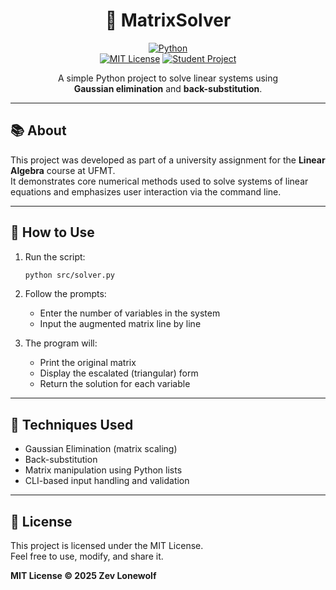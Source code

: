 <div align="center">

# 📐 MatrixSolver

[![Python](https://img.shields.io/badge/python-3.11-blue?style=flat-square&logo=python)]()  
[![MIT License](https://img.shields.io/badge/license-MIT-green?style=flat-square)]()
[![Student Project](https://img.shields.io/badge/status-student_project-yellow?style=flat-square)]()

A simple Python project to solve linear systems using  
**Gaussian elimination** and **back-substitution**.

</div>

---

## 📚 About

This project was developed as part of a university assignment for the **Linear Algebra** course at UFMT.  
It demonstrates core numerical methods used to solve systems of linear equations and emphasizes user interaction via the command line.

---

## 🚀 How to Use

1. Run the script:

    ```bash
    python src/solver.py
    ```

2. Follow the prompts:
    - Enter the number of variables in the system
    - Input the augmented matrix line by line

3. The program will:
    - Print the original matrix
    - Display the escalated (triangular) form
    - Return the solution for each variable

---

## 🧠 Techniques Used

- Gaussian Elimination (matrix scaling)
- Back-substitution
- Matrix manipulation using Python lists
- CLI-based input handling and validation

---

## 📎 License

This project is licensed under the MIT License.  
Feel free to use, modify, and share it.

**MIT License © 2025 Zev Lonewolf**
